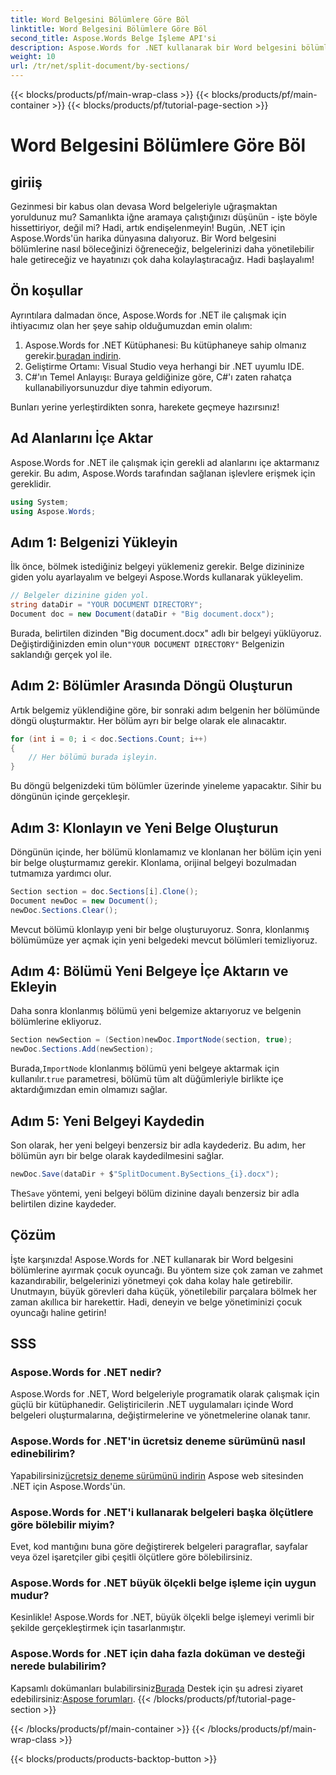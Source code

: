```yaml
---
title: Word Belgesini Bölümlere Göre Böl
linktitle: Word Belgesini Bölümlere Göre Böl
second_title: Aspose.Words Belge İşleme API'si
description: Aspose.Words for .NET kullanarak bir Word belgesini bölümlere ayırmayı öğrenin. Verimli belge yönetimi için bu ayrıntılı, adım adım kılavuzu izleyin.
weight: 10
url: /tr/net/split-document/by-sections/
---
```


{{< blocks/products/pf/main-wrap-class >}}
{{< blocks/products/pf/main-container >}}
{{< blocks/products/pf/tutorial-page-section >}}

# Word Belgesini Bölümlere Göre Böl

## giriiş

Gezinmesi bir kabus olan devasa Word belgeleriyle uğraşmaktan yoruldunuz mu? Samanlıkta iğne aramaya çalıştığınızı düşünün - işte böyle hissettiriyor, değil mi? Hadi, artık endişelenmeyin! Bugün, .NET için Aspose.Words'ün harika dünyasına dalıyoruz. Bir Word belgesini bölümlerine nasıl böleceğinizi öğreneceğiz, belgelerinizi daha yönetilebilir hale getireceğiz ve hayatınızı çok daha kolaylaştıracağız. Hadi başlayalım!

## Ön koşullar

Ayrıntılara dalmadan önce, Aspose.Words for .NET ile çalışmak için ihtiyacımız olan her şeye sahip olduğumuzdan emin olalım:

1.  Aspose.Words for .NET Kütüphanesi: Bu kütüphaneye sahip olmanız gerekir.[buradan indirin](https://releases.aspose.com/words/net/).
2. Geliştirme Ortamı: Visual Studio veya herhangi bir .NET uyumlu IDE.
3. C#'ın Temel Anlayışı: Buraya geldiğinize göre, C#'ı zaten rahatça kullanabiliyorsunuzdur diye tahmin ediyorum.

Bunları yerine yerleştirdikten sonra, harekete geçmeye hazırsınız!

## Ad Alanlarını İçe Aktar

Aspose.Words for .NET ile çalışmak için gerekli ad alanlarını içe aktarmanız gerekir. Bu adım, Aspose.Words tarafından sağlanan işlevlere erişmek için gereklidir.

```csharp
using System;
using Aspose.Words;
```

## Adım 1: Belgenizi Yükleyin

İlk önce, bölmek istediğiniz belgeyi yüklemeniz gerekir. Belge dizininize giden yolu ayarlayalım ve belgeyi Aspose.Words kullanarak yükleyelim.

```csharp
// Belgeler dizinine giden yol.
string dataDir = "YOUR DOCUMENT DIRECTORY";
Document doc = new Document(dataDir + "Big document.docx");
```

 Burada, belirtilen dizinden "Big document.docx" adlı bir belgeyi yüklüyoruz. Değiştirdiğinizden emin olun`"YOUR DOCUMENT DIRECTORY"` Belgenizin saklandığı gerçek yol ile.

## Adım 2: Bölümler Arasında Döngü Oluşturun

Artık belgemiz yüklendiğine göre, bir sonraki adım belgenin her bölümünde döngü oluşturmaktır. Her bölüm ayrı bir belge olarak ele alınacaktır.

```csharp
for (int i = 0; i < doc.Sections.Count; i++)
{
    // Her bölümü burada işleyin.
}
```

Bu döngü belgenizdeki tüm bölümler üzerinde yineleme yapacaktır. Sihir bu döngünün içinde gerçekleşir.

## Adım 3: Klonlayın ve Yeni Belge Oluşturun

Döngünün içinde, her bölümü klonlamamız ve klonlanan her bölüm için yeni bir belge oluşturmamız gerekir. Klonlama, orijinal belgeyi bozulmadan tutmamıza yardımcı olur.

```csharp
Section section = doc.Sections[i].Clone();
Document newDoc = new Document();
newDoc.Sections.Clear();
```

Mevcut bölümü klonlayıp yeni bir belge oluşturuyoruz. Sonra, klonlanmış bölümümüze yer açmak için yeni belgedeki mevcut bölümleri temizliyoruz.

## Adım 4: Bölümü Yeni Belgeye İçe Aktarın ve Ekleyin

Daha sonra klonlanmış bölümü yeni belgemize aktarıyoruz ve belgenin bölümlerine ekliyoruz.

```csharp
Section newSection = (Section)newDoc.ImportNode(section, true);
newDoc.Sections.Add(newSection);
```

 Burada,`ImportNode` klonlanmış bölümü yeni belgeye aktarmak için kullanılır.`true` parametresi, bölümü tüm alt düğümleriyle birlikte içe aktardığımızdan emin olmamızı sağlar.

## Adım 5: Yeni Belgeyi Kaydedin

Son olarak, her yeni belgeyi benzersiz bir adla kaydederiz. Bu adım, her bölümün ayrı bir belge olarak kaydedilmesini sağlar.

```csharp
newDoc.Save(dataDir + $"SplitDocument.BySections_{i}.docx");
```

 The`Save` yöntemi, yeni belgeyi bölüm dizinine dayalı benzersiz bir adla belirtilen dizine kaydeder.

## Çözüm

İşte karşınızda! Aspose.Words for .NET kullanarak bir Word belgesini bölümlerine ayırmak çocuk oyuncağı. Bu yöntem size çok zaman ve zahmet kazandırabilir, belgelerinizi yönetmeyi çok daha kolay hale getirebilir. Unutmayın, büyük görevleri daha küçük, yönetilebilir parçalara bölmek her zaman akıllıca bir harekettir. Hadi, deneyin ve belge yönetiminizi çocuk oyuncağı haline getirin!

## SSS

### Aspose.Words for .NET nedir?
Aspose.Words for .NET, Word belgeleriyle programatik olarak çalışmak için güçlü bir kütüphanedir. Geliştiricilerin .NET uygulamaları içinde Word belgeleri oluşturmalarına, değiştirmelerine ve yönetmelerine olanak tanır.

### Aspose.Words for .NET'in ücretsiz deneme sürümünü nasıl edinebilirim?
 Yapabilirsiniz[ücretsiz deneme sürümünü indirin](https://releases.aspose.com/) Aspose web sitesinden .NET için Aspose.Words'ün.

### Aspose.Words for .NET'i kullanarak belgeleri başka ölçütlere göre bölebilir miyim?
Evet, kod mantığını buna göre değiştirerek belgeleri paragraflar, sayfalar veya özel işaretçiler gibi çeşitli ölçütlere göre bölebilirsiniz.

### Aspose.Words for .NET büyük ölçekli belge işleme için uygun mudur?
Kesinlikle! Aspose.Words for .NET, büyük ölçekli belge işlemeyi verimli bir şekilde gerçekleştirmek için tasarlanmıştır.

### Aspose.Words for .NET için daha fazla doküman ve desteği nerede bulabilirim?
 Kapsamlı dokümanları bulabilirsiniz[Burada](https://reference.aspose.com/words/net/) Destek için şu adresi ziyaret edebilirsiniz:[Aspose forumları](https://forum.aspose.com/c/words/8).
{{< /blocks/products/pf/tutorial-page-section >}}

{{< /blocks/products/pf/main-container >}}
{{< /blocks/products/pf/main-wrap-class >}}

{{< blocks/products/products-backtop-button >}}
